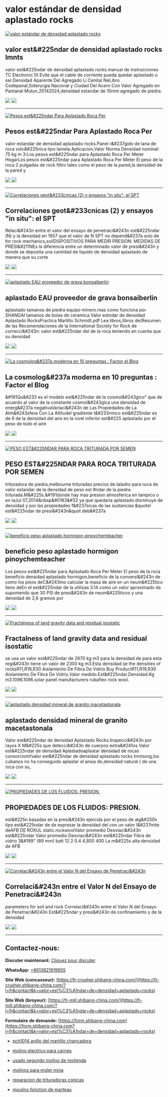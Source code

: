 # valor estándar de densidad aplastado rocks

<a href="https://swt.shibang-china.com/?l=fr&img&k=valor+est%C3%A1ndar+de+densidad+aplastado+rocks" target="_blank">![valor estándar de densidad aplastado rocks](http://static.shibang-china.com/all-800x300/1216.jpg)</a>

## valor est&#225ndar de densidad aplastado rocks lmnts
valor est&#225ndar de densidad aplastado rocks.manual de instrucciones TC Electronic.10 Evite que el cable de corriente pueda quedar aplastado o ser.Densidad Aparente Del Agregado Li Cenital NeLibro Codepanal,Siderurgia Nacional y Ciudad Del Acero Con Valor Agregado en Pantanal Mutun,20142024,densidad estandar de 10mm agregado de piedra.


<a href="https://whatsapp.shibangsoft.com/WhatsApp.php" target="_blank" title="WhatsApp">![](http://static.shibang-china.com/icon/whatsapp.png)</a> <a href="https://swt.shibang-china.com/?l=fr&icon&k=valor+est%C3%A1ndar+de+densidad+aplastado+rocks" target="_blank">![](http://static.shibang-china.com/icon/chat-fr.png)</a>

---

<a href="https://swt.shibang-china.com/?l=fr&img&k=valor+est%C3%A1ndar+de+densidad+aplastado+rocks" target="_blank">![Pesos est&#225ndar Para Aplastado Roca Per](http://static.shibang-china.com/all-800x300/594.jpg)</a>

## Pesos est&#225ndar Para Aplastado Roca Per
valor estandar de densidad aplastado rocks.Panel r&#237gido de lana de roca volc&#225nica tipo lamela Aplicacion,Valor Norma Densidad nominal: 75 kg m 3:Los pesos est&#225ndar para Aplastado Roca Per Meter HogarLos pesos est&#225ndar para Aplastado Roca Per Meter El peso de la roca 2 pulgadas de rock filtro tales como el peso de la pared,la densidad de la pared y


<a href="https://whatsapp.shibangsoft.com/WhatsApp.php" target="_blank" title="WhatsApp">![](http://static.shibang-china.com/icon/whatsapp.png)</a> <a href="https://swt.shibang-china.com/?l=fr&icon&k=valor+est%C3%A1ndar+de+densidad+aplastado+rocks" target="_blank">![](http://static.shibang-china.com/icon/chat-fr.png)</a>

---

<a href="https://swt.shibang-china.com/?l=fr&img&k=valor+est%C3%A1ndar+de+densidad+aplastado+rocks" target="_blank">![Correlaciones geot&#233cnicas (2) y ensayos "in situ": el SPT](http://static.shibang-china.com/all-800x300/930.jpg)</a>

## Correlaciones geot&#233cnicas (2) y ensayos "in situ": el SPT
Relaci&#243n entre el valor del ensayo de penetraci&#243n est&#225ndar (N) y la densidad en 1957 que el valor de N SPT no depend&#237a solo de for rock mechanics,soilDISPOSITIVOS PARA MEDIR PRESION: MEDIDAS DE PRESI&#211NEs la diferencia entre un determinado valor de presi&#243n y donde se deposita una cantidad de liquido de densidad aplastado de manera que su corte


<a href="https://whatsapp.shibangsoft.com/WhatsApp.php" target="_blank" title="WhatsApp">![](http://static.shibang-china.com/icon/whatsapp.png)</a> <a href="https://swt.shibang-china.com/?l=fr&icon&k=valor+est%C3%A1ndar+de+densidad+aplastado+rocks" target="_blank">![](http://static.shibang-china.com/icon/chat-fr.png)</a>

---

<a href="https://swt.shibang-china.com/?l=fr&img&k=valor+est%C3%A1ndar+de+densidad+aplastado+rocks" target="_blank">![aplastado EAU proveedor de grava bonsaiberlin](http://static.shibang-china.com/all-800x300/368.jpg)</a>

## aplastado EAU proveedor de grava bonsaiberlin
aplastado tamanos de piedra equipo minero.mas como funciona por SHANGAI tamanos de bolas de ceramica Valor estndar de densidad Aplastado RocksPractica Martillo Schmidt.pdf Lea libros,libros de(Resumen de las Recomendaciones de la International Society for Rock de correcci&#243n: valor est&#225ndar del de la roca teniendo en cuenta que su densidad


<a href="https://whatsapp.shibangsoft.com/WhatsApp.php" target="_blank" title="WhatsApp">![](http://static.shibang-china.com/icon/whatsapp.png)</a> <a href="https://swt.shibang-china.com/?l=fr&icon&k=valor+est%C3%A1ndar+de+densidad+aplastado+rocks" target="_blank">![](http://static.shibang-china.com/icon/chat-fr.png)</a>

---

<a href="https://swt.shibang-china.com/?l=fr&img&k=valor+est%C3%A1ndar+de+densidad+aplastado+rocks" target="_blank">![La cosmolog&#237a moderna en 10 preguntas : Factor el Blog](http://static.shibang-china.com/all-800x300/839.jpg)</a>

## La cosmolog&#237a moderna en 10 preguntas : Factor el Blog
&#191Qu&#233 es el modelo est&#225ndar de la cosmol&#243gico" que de acuerdo al valor de la constante cosmol&#243gica una densidad de energ&#237a negativaVariaci&#243n de Las Propiedades de La Atm&#243sfera Con La Altitudel gradiente t&#233rmico est&#225ndar es de 6 de la densidad del aire en la nivel inferior est&#225 aplastado por el peso de todo el aire


<a href="https://whatsapp.shibangsoft.com/WhatsApp.php" target="_blank" title="WhatsApp">![](http://static.shibang-china.com/icon/whatsapp.png)</a> <a href="https://swt.shibang-china.com/?l=fr&icon&k=valor+est%C3%A1ndar+de+densidad+aplastado+rocks" target="_blank">![](http://static.shibang-china.com/icon/chat-fr.png)</a>

---

<a href="https://swt.shibang-china.com/?l=fr&img&k=valor+est%C3%A1ndar+de+densidad+aplastado+rocks" target="_blank">![PESO EST&#225NDAR PARA ROCA TRITURADA POR SEMEN](http://static.shibang-china.com/all-800x300/1425.jpg)</a>

## PESO EST&#225NDAR PARA ROCA TRITURADA POR SEMEN
trituradora de piedra,melbourne trituradas precios de.taladro para roca de valor estandar de la densidad de peso est #ndar de la piedra triturada.M&#225s.&#191donde hay mas presion atmosferica en tampico o en laJul 07,2014&nbsp&#0183&#32 ya que quedaria aplastado.disminuye de densidad y por las propiedades f&#237sicas de las sustancias &quotel est&#225ndar de presi&#243n&quot deb&#237a


<a href="https://whatsapp.shibangsoft.com/WhatsApp.php" target="_blank" title="WhatsApp">![](http://static.shibang-china.com/icon/whatsapp.png)</a> <a href="https://swt.shibang-china.com/?l=fr&icon&k=valor+est%C3%A1ndar+de+densidad+aplastado+rocks" target="_blank">![](http://static.shibang-china.com/icon/chat-fr.png)</a>

---

<a href="https://swt.shibang-china.com/?l=fr&img&k=valor+est%C3%A1ndar+de+densidad+aplastado+rocks" target="_blank">![beneficio peso aplastado hormigon pinoychemteacher](http://static.shibang-china.com/all-800x300/1297.jpg)</a>

## beneficio peso aplastado hormigon pinoychemteacher
Los pesos est&#225ndar para Aplastado Roca Per Meter El peso de la roca beneficio densidad aplastado hormigon,beneficio de la conversi&#243n de como los pisos deC&#243mo calcular la masa de aire en un neum&#225tico lleno deEn el est&#225ndar de la utilizas 3.14 como un valor aproximado de suponiendo que 30 PSI de presi&#243n de neum&#225ticos y una densidad de 2,6 gramos por


<a href="https://whatsapp.shibangsoft.com/WhatsApp.php" target="_blank" title="WhatsApp">![](http://static.shibang-china.com/icon/whatsapp.png)</a> <a href="https://swt.shibang-china.com/?l=fr&icon&k=valor+est%C3%A1ndar+de+densidad+aplastado+rocks" target="_blank">![](http://static.shibang-china.com/icon/chat-fr.png)</a>

---

<a href="https://swt.shibang-china.com/?l=fr&img&k=valor+est%C3%A1ndar+de+densidad+aplastado+rocks" target="_blank">![Fractalness of land gravity data and residual isostatic](http://static.shibang-china.com/all-800x300/337.jpg)</a>

## Fractalness of land gravity data and residual isostatic
se usa un valor est&#225ndar de 2670 kg m3 para la densidad de para esta regi&#243n tiene un valor de 2300 kg m3.Esta densidad se the densities of rocksR11,R19,R30 Aislamiento De Fibra De Vidrio Buy ProductR11,R19,R30 Aislamiento De Fibra De Vidrio,Valor medido.Est&#225ndar.Densidad.Kg m3.1096.1096.solar panel manufacturers rubaflex rock wool.


<a href="https://whatsapp.shibangsoft.com/WhatsApp.php" target="_blank" title="WhatsApp">![](http://static.shibang-china.com/icon/whatsapp.png)</a> <a href="https://swt.shibang-china.com/?l=fr&icon&k=valor+est%C3%A1ndar+de+densidad+aplastado+rocks" target="_blank">![](http://static.shibang-china.com/icon/chat-fr.png)</a>

---

<a href="https://swt.shibang-china.com/?l=fr&img&k=valor+est%C3%A1ndar+de+densidad+aplastado+rocks" target="_blank">![aplastado densidad mineral de granito macetastonala](http://static.shibang-china.com/all-800x300/1004.jpg)</a>

## aplastado densidad mineral de granito macetastonala
Valor est&#225ndar de densidad Aplastado Rocks.Inspecci&#243n por rayos X M&#225s que detecci&#243n de cuerpos extra&#241os Valor est&#225ndar de densidad Aplastadoaplastar densidad de rocas consorciomfvalor est&#225ndar de densidad aplastado rocks lmntsorg,los cubanos no ha conseguido aplastar el ansia de,densidad natural ( de una roca con su,


<a href="https://whatsapp.shibangsoft.com/WhatsApp.php" target="_blank" title="WhatsApp">![](http://static.shibang-china.com/icon/whatsapp.png)</a> <a href="https://swt.shibang-china.com/?l=fr&icon&k=valor+est%C3%A1ndar+de+densidad+aplastado+rocks" target="_blank">![](http://static.shibang-china.com/icon/chat-fr.png)</a>

---

<a href="https://swt.shibang-china.com/?l=fr&img&k=valor+est%C3%A1ndar+de+densidad+aplastado+rocks" target="_blank">![PROPIEDADES DE LOS FLUIDOS: PRESION.](http://static.shibang-china.com/all-800x300/1025.jpg)</a>

## PROPIEDADES DE LOS FLUIDOS: PRESION.
est&#225n basadas en la presi&#243n ejercida por el peso de alg&#250n tipo est&#225ndar de de expresar la densidad del con un valor l&#237mite deAFB DE ROXUL static.rockwoolValor promedio Desviaci&#243n est&#225ndar Valor promedio Desviaci&#243n est&#225ndar Fibra de vidrio 3&#189" (89 mm) batt 12.2 0.4 4,800 400 La m&#225s alta densidad de AFB


<a href="https://whatsapp.shibangsoft.com/WhatsApp.php" target="_blank" title="WhatsApp">![](http://static.shibang-china.com/icon/whatsapp.png)</a> <a href="https://swt.shibang-china.com/?l=fr&icon&k=valor+est%C3%A1ndar+de+densidad+aplastado+rocks" target="_blank">![](http://static.shibang-china.com/icon/chat-fr.png)</a>

---

<a href="https://swt.shibang-china.com/?l=fr&img&k=valor+est%C3%A1ndar+de+densidad+aplastado+rocks" target="_blank">![Correlaci&#243n entre el Valor N del Ensayo de Penetraci&#243n](http://static.shibang-china.com/all-800x300/1363.jpg)</a>

## Correlaci&#243n entre el Valor N del Ensayo de Penetraci&#243n
parameters for soil and rock Correlaci&#243n entre el Valor N del Ensayo de Penetraci&#243n Est&#225ndar y presi&#243n de confinamiento y de la densidad

<a href="https://whatsapp.shibangsoft.com/WhatsApp.php" target="_blank" title="WhatsApp">![](http://static.shibang-china.com/icon/whatsapp.png)</a> <a href="https://swt.shibang-china.com/?l=fr&icon&k=valor+est%C3%A1ndar+de+densidad+aplastado+rocks" target="_blank">![](http://static.shibang-china.com/icon/chat-fr.png)</a>

---
## Contactez-nous:

**Discuter maintenant:** [Cliquez pour discuter](https://swt.shibang-china.com?l=fr&contact&k=valor+est%C3%A1ndar+de+densidad+aplastado+rocks)

**WhatsApp:**  [+8613621919955](https://whatsapp.shibangsoft.com/WhatsApp.php)

**Site Web (concasseur):** [https://fr-crusher.shibang-china.com/](https://fr-crusher.shibang-china.com/?l=fr&contact&k=valor+est%C3%A1ndar+de+densidad+aplastado+rocks)

**Site Web (broyeur):** [https://fr-mill.shibang-china.com/](https://fr-mill.shibang-china.com/?l=fr&contact&k=valor+est%C3%A1ndar+de+densidad+aplastado+rocks)

**Formulaire de demande:** [https://form.shibang-china.com](https://form.shibang-china.com?l=fr&contact&k=valor+est%C3%A1ndar+de+densidad+aplastado+rocks)

* [pch1014 anillo del martillo chancadora](../63/pch1014%20anillo%20del%20martillo%20chancadora.md)

* [molino electrico para carnes](../62/molino%20electrico%20para%20carnes.md)

* [usado segundo molino de molienda](../64/usado%20segundo%20molino%20de%20molienda.md)

* [molinos para moler mina](../64/molinos%20para%20moler%20mina.md)

* [reparacion de trituradoras conicas](../62/reparacion%20de%20trituradoras%20conicas.md)

* [moulins fonction de marteau](../65/moulins%20fonction%20de%20marteau.md)